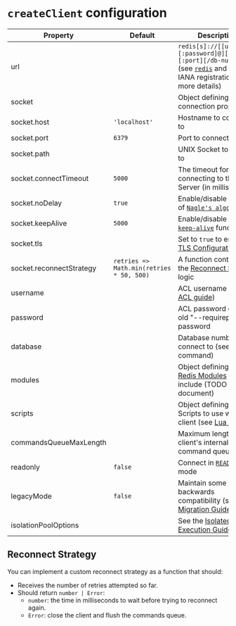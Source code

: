 # `createClient` configuration

| Property                 | Default                                  | Description                                                                                                                                                                                                                                         |
|--------------------------|------------------------------------------|-----------------------------------------------------------------------------------------------------------------------------------------------------------------------------------------------------------------------------------------------------|
| url                      |                                          | `redis[s]://[[username][:password]@][host][:port][/db-number]` (see [`redis`](https://www.iana.org/assignments/uri-schemes/prov/redis) and [`rediss`](https://www.iana.org/assignments/uri-schemes/prov/rediss) IANA registration for more details) |
| socket                   |                                          | Object defining socket connection properties                                                                                                                                                                                                        |
| socket.host              | `'localhost'`                            | Hostname to connect to                                                                                                                                                                                                                              |
| socket.port              | `6379`                                   | Port to connect to                                                                                                                                                                                                                                  |
| socket.path              |                                          | UNIX Socket to connect to                                                                                                                                                                                                                           |
| socket.connectTimeout    | `5000`                                   | The timeout for connecting to the Redis Server (in milliseconds)                                                                                                                                                                                    |
| socket.noDelay           | `true`                                   | Enable/disable the use of [`Nagle's algorithm`](https://nodejs.org/api/net.html#net_socket_setnodelay_nodelay)                                                                                                                                      |
| socket.keepAlive         | `5000`                                   | Enable/disable the [`keep-alive`](https://nodejs.org/api/net.html#net_socket_setkeepalive_enable_initialdelay) functionality                                                                                                                        |
| socket.tls               |                                          | Set to `true` to enable [TLS Configuration](https://nodejs.org/api/tls.html#tls_tls_connect_options_callback)                                                                                                                                       |
| socket.reconnectStrategy | `retries => Math.min(retries * 50, 500)` | A function containing the [Reconnect Strategy](#reconnect-strategy) logic                                                                                                                                                                           |
| username                 |                                          | ACL username ([see ACL guide](https://redis.io/topics/acl))                                                                                                                                                                                         |
| password                 |                                          | ACL password or the old "--requirepass" password                                                                                                                                                                                                    |
| database                 |                                          | Database number to connect to (see [`SELECT`](https://redis.io/commands/select) command)                                                                                                                                                            |
| modules                  |                                          | Object defining which [Redis Modules](https://redis.io/modules) to include (TODO - document)                                                                                                                                                        |
| scripts                  |                                          | Object defining Lua Scripts to use with this client (see [Lua Scripts](../README.md#lua-scripts))                                                                                                                                                   |
| commandsQueueMaxLength   |                                          | Maximum length of the client's internal command queue                                                                                                                                                                                               |
| readonly                 | `false`                                  | Connect in [`READONLY`](https://redis.io/commands/readonly) mode                                                                                                                                                                                    |
| legacyMode               | `false`                                  | Maintain some backwards compatibility (see the [Migration Guide](v3-to-v4.md))                                                                                                                                                                      |
| isolationPoolOptions     |                                          | See the [Isolated Execution Guide](./isolated-execution.md)                                                                                                                                                                                         |

## Reconnect Strategy

You can implement a custom reconnect strategy as a function that should:

- Receives the number of retries attempted so far.
- Should return `number | Error`:
    - `number`: the time in milliseconds to wait before trying to reconnect again.
    - `Error`: close the client and flush the commands queue.
